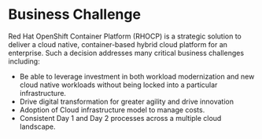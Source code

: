# Business Challenge

Red Hat OpenShift Container Platform (RHOCP) is a strategic solution to deliver a cloud native, container-based hybrid cloud platform for an enterprise. Such a decision addresses many critical business challenges including:<div><ul><li>Be able to leverage investment in both workload modernization and new cloud native workloads without being locked into a particular infrastructure.</li><li>Drive digital transformation for greater agility and drive innovation</li><li>Adoption of Cloud infrastructure model to manage costs.</li><li>Consistent Day 1 and Day 2 processes across a multiple cloud landscape.<br></li></ul></div>
